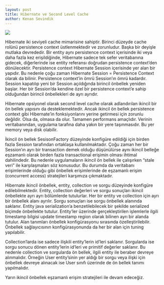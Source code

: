 ```yaml
---
layout: post
title: Hibernate ve Second Level Cache
author: Kenan Sevindik
---
```

![](http://kenansevindik.com/assets/images/hibernate_second_level_cache.png)

Hibernate iki seviyeli cache mimarisine sahiptir. Birinci düzeyde cache rolünü persistence context üstlenmektedir ve 
zorunludur. Başka bir deyişle mutlaka devrededir. Bir entity aynı persistence context içerisinde iki veya daha fazla kez 
erişildiğinde, Hibernate sadece tek sefer veritabanına gidecek, diğerlerinde ise entity referansı doğrudan persistence 
context’den dönülecektir. Persistence context Hibernate Session içerisinde yer alan bir yapıdır. Bu nedenle çoğu zaman 
Hibernate Session = Persistence Context olarak da bilinir. Persistence context’in ömrü Session’ın ömrü kadardır. Session 
kapatılıp yeni bir Session açıldığında birincil önbellek yeniden başlar. Her bir Session’da kendine özel bir persistence 
context’e sahip olduğundan birincil önbellekleri de ayrı ayrıdır.

Hibernate opsiyonel olarak second level cache olarak adlandırılan ikincil bir ön bellek yapısını da desteklemektedir. 
Ancak ikincil ön bellek persistence context gibi Hibernate’in fonksiyonlarını yerine getirmesi için zorunlu değildir. 
Olsa da, olmasa da olur. Tamamen performans amaçlıdır. Verinin veritabanından, uygulama tarafına daha yakın bir yere 
taşınmasıdır. Bu yer memory veya disk olabilir.

İkincil ön bellek SesisonFactory düzeyinde konfigüre edildiği için birden fazla Session tarafından ortaklaşa kullanılmaktadır. 
Çoğu zaman her bir Session’ın ayrı bir transaction demek olduğu düşünülürse aynı ikincil belleğe eşzamanlı olarak birden 
fazla transactional erişimin olması ihtimal dahilindedir. Bu nedenle uygulamaların ikincil ön bellek ile çalışırken 
“stale veri” ile karşılaşmaları söz konusudur. Bu durumda da veritabanı erişimlerinde olduğu gibi önbellek erişimlerinde 
de eşzamanlı erişim (concurrent access) stratejileri karşımıza çıkmaktadır.

Hibernate ikincil önbellek, entity, collection ve sorgu düzeyinde konfigüre edilebilmektedir. Entity, collection değerleri 
ve sorgu sonuçları ikincil önbellekte ayrı ayrı bölümlerde tutulurlar. Her bir entity ve collection için ayrı bir önbellek 
alanı ayrılır. Sorgu sonuçları ise sorgu önbellek alanında saklanır. Entity java serialization’a benzetilebilecek bir 
şekilde serialized biçimde önbellekte tutulur. Entity’ler üzerinde gerçekleştirilen işlemlerle ilgili timestamp bilgisi 
update timestamp region olarak bilinen ayrı bir alanda tutulur. Alan tanımları önbellek konfigürasyonu sırasında 
özelleştirilebilir. Önbellek sağlayıcısının konfigürasyonunda da her bir alan için tuning yapılabilir.

Collection’larda ise sadece ilişkili entity’lerin id’leri saklanır. Sorgularda ise sorgu sonucu dönen entity’lerin id’leri 
ve primitif değerler saklanır. Bu nedenle collection ve sorgularda ön bellek, ilgili entity ile beraber devreye alınmalıdır. 
Örneğin User entity’sinin yer aldığı bir sorgu veya ilişki için önbellek devreye alınacak ise User sınıfı üzerinde de ön 
bellek tanımı yapılmalıdır.

Yarın ikincil önbellek eşzamanlı erişim stratejileri ile devam edeceğiz.
